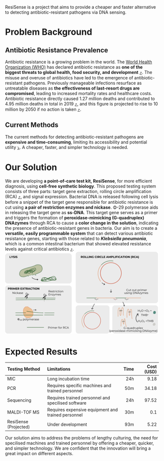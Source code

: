 ResiSense is a project that aims to provide a cheaper and faster alternative to detecting antibiotic-resistant pathogens via DNA sensing.  

# Problem Background

## Antibiotic Resistance Prevalence

Antibiotic resistance is a growing problem in the world. The [World Health Organization (WHO)](https://www.who.int) has declared antibiotic resistance as **one of the biggest threats to global health, food security, and development** [⤴️](https://www.who.int/news-room/fact-sheets/detail/antimicrobial-resistance). The misuse and overuse of antibiotics have led to the emergence of antibiotic-resistant pathogens. Previously manageable infections resurface as untreatable diseases as **the effectiveness of last-resort drugs are compromised**, leading to increased mortality rates and healthcare costs. Antibiotic resistance directly caused 1.27 million deaths and contributed to 4.95 million deaths in total in 2019 [⤴️](https://www.who.int/news-room/fact-sheets/detail/antimicrobial-resistance), and this figure is projected to rise to 10 million by 2050 if no action is taken [⤴️](https://apo.org.au/sites/default/files/resource-files/2016-05/apo-nid63983.pdf).  

## Current Methods

The current methods for detecting antibiotic-resistant pathogens are **expensive and time-consuming**, limiting its accessibility and potential utility [⤵️](/human-practices#current-methods). A cheaper, faster, and simpler technology is needed.  

# Our Solution

We are developing **a point-of-care test kit, ResiSense**, for more efficient diagnosis, using **cell-free synthetic biology**. This proposed testing system consists of three parts: target gene extraction, rolling circle amplification (RCA) [⤴️](https://en.wikipedia.org/wiki/Rolling_circle_replication), and signal expression. Bacterial DNA is released following cell lysis before a snippet of the target gene responsible for antibiotic resistance is cut using **a pair of restriction enzymes and nickase**. Φ-29 polymerase aids in releasing the target gene as **ss-DNA**. This target gene serves as a primer and triggers the formation of **peroxidase-mimicking (G-quadruplex) DNAzymes** through RCA to cause a **color change in the solution**, indicating the presence of antibiotic-resistant genes in bacteria. Our aim is to create a **versatile, easily programmable system** that can detect various antibiotic resistance genes, starting with those related to ***Klebsiella pneumonia***, which is a common intestinal bacterium that showed elevated resistance levels against critical antibiotics [⤴️](https://www.who.int/news-room/fact-sheets/detail/antimicrobial-resistance).  
![picture 1](<../assets/diagrams/mechanism overview diagram.png>)  

# Expected Results

| Testing Method        | Limitations                                        | Time | Cost (USD) |
| :-------------------- | :------------------------------------------------- | ---: | ---------: |
| MIC                   | Long incubation time                               |  24h |       9.18 |
| PCR                   | Requires specific machines and trained personnel   |  50m |      34.18 |
| Sequencing            | Requires trained personnel and specilised software |  24h |      97.52 |
| MALDI-TOF MS          | Requires expensive equipment and trained personnel |  30m |        0.1 |
| ResiSense (Projected) | Under development                                  |  93m |       5.22 |

Our solution aims to address the problems of lengthy culturing, the need for specilised machines and trained personnel by offering a cheaper, quicker, and simpler technology. We are confident that the innovation will bring a great impact on different aspects.  